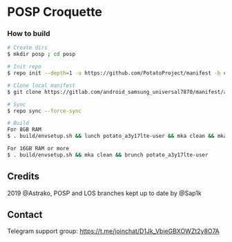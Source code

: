 # POSP Croquette

### How to build ###

```bash
# Create dirs
$ mkdir posp ; cd posp

# Init repo
$ repo init --depth=1 -u https://github.com/PotatoProject/manifest -b croquette-release

# Clone local manifest
$ git clone https://gitlab.com/android_samsung_universal7870/manifest/android_manifest_samsung_a3y17lte.git -b potato .repo/local_manifests

# Sync
$ repo sync --force-sync

# Build
For 8GB RAM
$ . build/envsetup.sh && lunch potato_a3y17lte-user && mka clean && mka api-stubs-docs && mka hiddenapi-lists-docs && mka system-api-stubs-docs && mka test-api-stubs-docs && mka bacon -j`nproc`

For 16GB RAM or more 
$ . build/envsetup.sh && mka clean && brunch potato_a3y17lte-user
```

## Credits
2019 @Astrako, POSP and LOS branches kept up to date by @Sap1k

## Contact
Telegram support group: https://t.me/joinchat/D1Jk_VbieGBXOWZt2y8O7A
